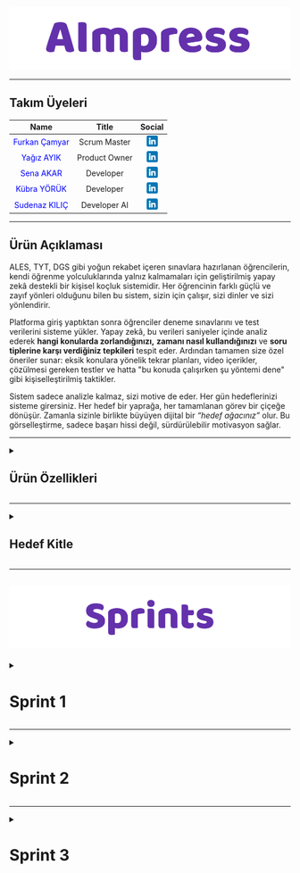 
![aimpress](/bootcamp-files/assets/headers/aimpress.png)



---

## Takım Üyeleri

| Name | Title | Social |
|:-------:| :-----:| :--------:|
| <a href="https://github.com/furkancamyar" style="text-decoration:none; color:blue;">Furkan Çamyar</a> | Scrum Master | [<img src="/bootcamp-files/assets/social/linkedin.png" width="20" height="20"/>](https://www.linkedin.com/in/furkancamyar/) |
| <a href="https://github.com/yyagzayk" style="text-decoration:none; color:blue;">Yağız AYIK</a> | Product Owner | [<img src="/bootcamp-files/assets/social/linkedin.png" width="20" height="20"/>](https://www.linkedin.com/in/ya%C4%9F%C4%B1z-ay%C4%B1k-1a711032b/) |
| <a href="https://github.com/SenaAkar001" style="text-decoration:none; color:blue;">Sena AKAR</a> | Developer | [<img src="/bootcamp-files/assets/social/linkedin.png" width="20" height="20"/>](https://www.linkedin.com/in/?/) |
| <a href="https://github.com/kubrayk" style="text-decoration:none; color:blue;">Kübra YÖRÜK</a> | Developer | [<img src="/bootcamp-files/assets/social/linkedin.png" width="20" height="20"/>](https://www.linkedin.com/in/?/) |
| <a href="https://github.com/sudenaz44" style="text-decoration:none; color:blue;">Sudenaz KILIÇ</a> | Developer Al | [<img src="/bootcamp-files/assets/social/linkedin.png" width="20" height="20"/>](https://www.linkedin.com/in/sudenaz-k%C4%B1l%C4%B1%C3%A7/) |

---

## Ürün Açıklaması

ALES, TYT, DGS gibi yoğun rekabet içeren sınavlara hazırlanan öğrencilerin, kendi öğrenme yolculuklarında yalnız kalmamaları için geliştirilmiş yapay zekâ destekli bir kişisel koçluk sistemidir.
Her öğrencinin farklı güçlü ve zayıf yönleri olduğunu bilen bu sistem, sizin için çalışır, sizi dinler ve sizi yönlendirir.

Platforma giriş yaptıktan sonra öğrenciler deneme sınavlarını ve test verilerini sisteme yükler. Yapay zekâ, bu verileri saniyeler içinde analiz ederek **hangi konularda zorlandığınızı,** **zamanı nasıl kullandığınızı** ve **soru tiplerine karşı verdiğiniz tepkileri** tespit eder.
Ardından tamamen size özel öneriler sunar: eksik konulara yönelik tekrar planları, video içerikler, çözülmesi gereken testler ve hatta "bu konuda çalışırken şu yöntemi dene" gibi kişiselleştirilmiş taktikler.

Sistem sadece analizle kalmaz, sizi motive de eder. Her gün hedeflerinizi sisteme girersiniz. Her hedef bir yaprağa, her tamamlanan görev bir çiçeğe dönüşür.
Zamanla sizinle birlikte büyüyen dijital bir *“hedef ağacınız”* olur. Bu görselleştirme, sadece başarı hissi değil, sürdürülebilir motivasyon sağlar.

---

<details>
    <summary><h2>Ürün Özellikleri</h2></summary>

- **Deneme Ekleme ve Analizi:**
Öğrenci, deneme sonuçlarını (doğru/yanlış/boş), sıra ve süre bilgileriyle birlikte sisteme girer; bu veriler üzerinden analiz yapılarak turlama tekniğini kullanıp kullanmadığı kontrol edilir ve bu sayede güçlü ve zayıf yönlerini net bir şekilde görebilmesi hedeflenir.

- **Konu Bazlı Performans:**
Girdiği denemelerden konu bazlı başarı oranları çıkarılır, zayıf konular belirlenerek özel tekrar önerileri, eksiklere yönelik test planları, zengin video içerikleri ve verimli çalışma taktikleri sunulur.

- **Zaman Yönetimi Analizi:**
Öğrencinin hangi testte ne kadar süre harcadığı ve ortalama çözüm süresi gibi metrikler görselleştirilir.

- **Hedef Ağacı İle Görselleştirme:**
Her gün belirlediğiniz hedefleri, büyüyen ve yeşeren bir "hedef ağacı" metaforuyla görselleştirir. Hedeflerinize ulaştıkça ağacınız çiçek açar, bu da ilerlemenizi somut bir şekilde gözlemlemenizi sağlar.

</details>

---

<details>
    <summary><h2>Hedef Kitle </h2></summary>

  * ALES, TYT, DGS gibi ulusal sınavlara hazırlanan; nereden başlayacağını bilemeyen, sistemli bir çalışma düzenine ihtiyaç duyan ve deneme sonuçlarını daha verimli analiz etmek isteyen adaylar.
  
</details>

---

![Sprints](/bootcamp-files/assets/headers/sprints.png)
---
<details>
    <summary><h1>Sprint 1</h1></summary>


<details>
    <summary><h2>App Screenshots</h2></summary>
  
  * Bu sprintte ilgili ürüne ait tasarıma yönelik herhangi bir çıktı/görsel bulunmamaktadır.
  
</details>

<details>
    <summary><h2>Project Management</h2></summary>
  
  * Bu sprintte ilgili ürün için sprint board'da herhangi bir çıktı bulunmamaktadır.

</details>

---

- **Sprint Notları:**
  * UI tasarımlarında _`Figma`_ ve `Canva` kullanılmasına karar verildi.
  * Proje yönetim aracı olarak _`Trello`_ kullanılmasına karar verildi.
  * Daily scrum toplantıları _`Whatsapp`_ uygulaması takım müsaitlik durumuna göre kullanılarak gerçekleştirildi.
  * Giriş sistemi için _`E-posta`_ kullanılmasına karar verildi.

- **Sprint İçinde Tamamlanması Beklenen Puan:**
  * `10` Puan

- **Puan Tamamlama Mantığı:**
  * Toplamda `100` puanlık bir hedef belirlendi. Birinci sprintte, fikir oturması ve  minimum işlevsellik planlandığı için `10` puan hedeflenmiştir ve tamamlanmıştır. İkinci sprintte, tasarımların yapılması ve kod yazma çalışmalarına yoğunlaşılacağı için `40` puan hedeflenmiştir. Üçüncü sprintte ise API ekleme, kalan görevlerin tamamlanması ve entegrasyon çalışmaları yapılacağından `50` puan hedefi konulmuştur.

- **Sprint Gözden Geçirilmesi:**
  * Kübra YÖRÜK ve Furkan Çamyar prototip tasarımlardan bahsettik fakat tamamlayamadık.
  * Uygulamanın farklı özellikler taşımasını istenildiği için önceliklendirme süreci uzadı, bu da tasarım sürecini etkiledi.
  * Logoya karar vermek çok zamanımızı almadı.
  * Birinci hafta pazar araştırması ve fikrin detaylarının belirlenmesi ve prototipin taslak oluşturulmak istendik fakat bazı nedenlerden dolayı bu hafta tamamlanamadı.
  * Bu süreçte proje yönetim yöntemi belirlemeye çalıştık, takım birbiriyle tanışmış oldu ve diğer sprintlerde de kullanılmak üzere sistem oluşturuldu.
  * İlk etapta toplantı günleri: Pazartesi - Çarşamba - Cuma olarak belirlendi.
  * Sprint 1 fikir geliştirme ve hazırlık odaklı olduğu için görevlerin Trello üzerinden net takibi bu aşamada yapılamadı.
  * Sprint 2 itibariyle kart bazlı görev yönetimi ve takip süreci başlatılacak.

- **Daily Scrum:** [Sprint 1 Daily Scrum](/bootcamp-files/sprint-one/sprint1_daily_scrum/)

- **Sprint Gözden Geçirme Katılımcıları:**
   * `Furkan ÇAMYAR, Yağız AYIK, Kübra YÖRÜK, Sudenaz KILIÇ`

- **Sprint Retrospektifi:**
   * Takım üyeleri tanıştı, fikir üretimi aktifti, iletişim düzeni kuruldu.
   * Prototip tam tamamlanamadı, fikir çokluğu nedeniyle önceliklendirme zordu.
   * Sprint 2’ye başlamadan önce görevleri küçük parçalara ayırıp Trello kartlarına dökülecek. Öncelikli modüller belirlenecek.
   * “Hedef ağacı” görselleştirme fikri ortak kararla benimsendi.

</details>

---
<details>
  <summary><h1>Sprint 2</h1></summary>

  ---

<details>
    <summary><h2>App Screenshots</h2></summary>

  * Bu sprintte ilgili ürüne ait tasarıma yönelik herhangi bir çıktı/görsel bulunmamaktadır.

  </details>

---

<details>
  <summary><h2>Project Management</h2></summary>
  
  * Bu sprintte ilgili ürün için sprint board'da herhangi bir çıktı bulunmamaktadır.

</details>

---

- **Sprint Notları:**
  * Veri tabanı (Database) kısmı için `Google Cloud` kullanılması kararlaştırıldı.

- **Sprint İçinde Tamamlanması Beklenen Puan:**
  * `40` Puan

- **Puan Tamamlama Mantığı:**
  * Toplamda `100` puanlık bir hedef belirlendi. Birinci sprintte `10` puan tamamlanmıştır. İkinci sprintte, kodların genel olarak tamamlanması istenilmiş `40` puan hedefi konulmuş ve bunun `20` puanı tamamlandı. Üçüncü sprintte ise, ikinci sprintten kalan `20` puan da eklenerek toplam `70` puanlık bir hedef belirlendi. Bu aşamada, kalan kodların tamamlanması ve entegrasyon çalışmalarının yapılması planlanmaktadır.
  
- **Sprint Gözden Geçirilmesi:**
  * Örnek bir MVP oluşturmaya karar verildi.
  * MVP’nin yalnızca tek bir sınav türü üzerine odaklanması kararlaştırıldı.
  * MVP geliştirme süreci, ekip üyesi Sena Akar tarafından üstlenildi.
  * Veri tabanı şeması üzerine fikir yürütüldü ve deneme sonuçlarını tutacak basit bir tablo yapısı belirlendi.
  * Veri tabanı altyapısı için Google Cloud tercih edildi; GCP servisleriyle entegrasyon kolaylığı nedeniyle bu karar alındı.
  * Hedef kitle ve ürün özellikleri üzerinde bazı daraltmalara gidilmesi kararlaştırıldı.

- **Daily Scrum:** [Sprint 2 Daily Scrum](/bootcamp-files/sprint-two/sprint2_daily_scrum/)

- **Sprint Gözden Geçirme Katılımcıları:**
  * `Furkan Çamyar`

- **Sprint Retrospektifi:**
  * İki ekip arkadaşımızın cihazlarında yaşanan teknik sorunlar nedeniyle bazı görevlerin tamamlanamadı. Bu durum sprint planlamasını ve iş akışını etkiledi.
  * Bir takım arkadaşımızın sınavı olduğu için sprintin bazı dönemlerinde takımın tamamına tam katılım sağlanamadı.
  * Tasarım bölümünü MVP olarak tasarlamadık çünkü ürünün tam anlamıyla nasıl işleyeceği ve kullanıcı ihtiyaçları net olarak anlaşılmamıştı. Bu nedenle tasarım sürecine başlamadan önce ürünün kapsamının daha iyi belirlenmesi gerekti.
  * Üç kez toplantı yapılarak ürün gereksinimleri detaylı şekilde tartışıldı ve netleştirildi. Database entegrasyonu ve arka uç API kısmı hakkında  konuşuldu, sorumlular belirlendi ancak henüz uygulanmadı.
  
</details>

---
<details>
  <summary><h1>Sprint 3</h1></summary>

  ---

<details>
    <summary><h2>App Screenshots</h2></summary>

  * Bu sprintte ilgili ürüne ait tasarıma yönelik herhangi bir çıktı/görsel bulunmamaktadır.

  </details>

---

<details>
  <summary><h2>Project Management</h2></summary>
  
  * Bu sprintte ilgili ürün için sprint board'da herhangi bir çıktı bulunmamaktadır.

</details>

---

- **Sprint Notları:**
  * MVP tamamlandı.
  * Frontend akışı tamamlandı
  * Kullanıcıdan veri alma, işleme ve gösterme zinciri oturdu

- **Sprint İçinde Tamamlanması Beklenen Puan:**
  * `70` Puan

- **Puan Tamamlama Mantığı:**
  * Toplamda `100` puanlık bir hedef belirlendi. Birinci sprintte `10` puan tamamlanmıştır. İkinci sprintte, kodların genel olarak tamamlanması istenilmiş `40` puan hedefi konulmuş ve bunun `20` puanı tamamlandı. Üçüncü sprintte ise, ikinci sprintten kalan `20` puan da eklenerek toplam `70` puanlık bir hedef belirlendi ve bunun `40` puanı tamamlandı, `30` puanı ise tamamlanamadı. Sonuç olarak proje istenildiği gibi tamamlanamadı.
  
- **Sprint Gözden Geçirilmesi:**
  * Bu sprintte hedeflediğimiz MVP'yi tamamladık.
  * MVP’nin yalnızca tek bir sınav türü(DGS) üzerine odaklanıldı.
  * Net değişimi çubuk grafiği ile analiz görselleştirmesi yapıldı.

- **Daily Scrum:** [Sprint 3 Daily Scrum](/bootcamp-files/sprint-theree/sprint3_daily_scrum/)

- **Sprint Gözden Geçirme Katılımcıları:**
  * `Furkan Çamyar, Sena AKAR, Sudenaz KILIÇ`

- **Sprint Retrospektifi:**
  * İki ekip arkadaşımızın bilgisayarlarında yaşanan teknik sorunlar devam etmekte, ayrıca bir ekip arkadaşımızın sağlık problemleri nedeniyle görevler tamamlanamadı. Bu durum sprint planlamasını ve iş akışını olumsuz etkiledi.
  * İki kez toplantı yapıldı; veritabanı ve tüm temel altyapı hazır hale getirildi. Ancak tüm bu çalışmalara rağmen, ürün istenilen şekilde tamamlanamadı.
  
</details>
